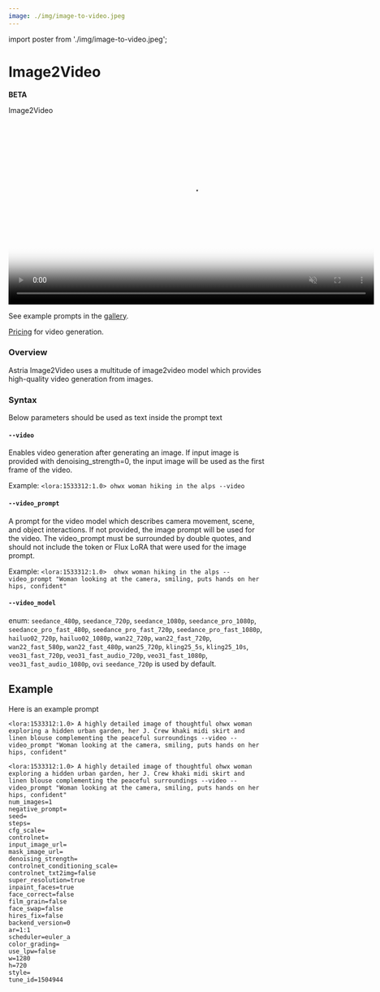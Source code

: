 ```yaml
---
image: ./img/image-to-video.jpeg
---
```

import poster from './img/image-to-video.jpeg';

# Image2Video

**BETA**

<div style={{ display: "grid", gridTemplateColumns: '1fr', gap: '1.5rem' }}>
<div>
<figcaption>Image2Video</figcaption>

<video height="360" alt="Image2Video" autoPlay muted loop playsInline src="https://mp.astria.ai/fw8jm61tk4u6dat7z5sunqp47vys" poster={poster}></video>
</div>
</div>


See example prompts in the [gallery](https://www.astria.ai/gallery?branch=flux1&is_video=true). 

[Pricing](https://www.astria.ai/pricing/video) for video generation.


### Overview

Astria Image2Video uses a multitude of image2video model which provides high-quality video generation from images. 

### Syntax

Below parameters should be used as text inside the prompt text

#### `--video`
Enables video generation after generating an image. If input image is provided with denoising_strength=0, the input image will be used as the first frame of the video.

Example: `<lora:1533312:1.0> ohwx woman hiking in the alps --video`

#### `--video_prompt`
A prompt for the video model which describes camera movement, scene, and object interactions. If not provided, the image prompt will be used for the video. The video_prompt must be surrounded by double quotes, and should not include the token or Flux LoRA that were used for the image prompt.

Example: `<lora:1533312:1.0>  ohwx woman hiking in the alps --video_prompt "Woman looking at the camera, smiling, puts hands on her hips, confident"`

#### `--video_model`
enum: `seedance_480p`, `seedance_720p`, `seedance_1080p`, `seedance_pro_1080p`, `seedance_pro_fast_480p`, `seedance_pro_fast_720p`, `seedance_pro_fast_1080p`, `hailuo02_720p`, `hailuo02_1080p`, `wan22_720p`, `wan22_fast_720p`, `wan22_fast_580p`, `wan22_fast_480p`, `wan25_720p`, `kling25_5s`, `kling25_10s`, `veo31_fast_720p`, `veo31_fast_audio_720p`, `veo31_fast_1080p`, `veo31_fast_audio_1080p`, `ovi`
`seedance_720p` is used by default.

## Example

Here is an example prompt

`<lora:1533312:1.0> A highly detailed image of thoughtful ohwx woman exploring a hidden urban garden, her J. Crew khaki midi skirt and linen blouse complementing the peaceful surroundings --video --video_prompt "Woman looking at the camera, smiling, puts hands on her hips, confident"`

```text
<lora:1533312:1.0> A highly detailed image of thoughtful ohwx woman exploring a hidden urban garden, her J. Crew khaki midi skirt and linen blouse complementing the peaceful surroundings --video --video_prompt "Woman looking at the camera, smiling, puts hands on her hips, confident"
num_images=1
negative_prompt=
seed=
steps=
cfg_scale=
controlnet=
input_image_url=
mask_image_url=
denoising_strength=
controlnet_conditioning_scale=
controlnet_txt2img=false
super_resolution=true
inpaint_faces=true
face_correct=false
film_grain=false
face_swap=false
hires_fix=false
backend_version=0
ar=1:1
scheduler=euler_a
color_grading=
use_lpw=false
w=1280
h=720
style=
tune_id=1504944
```
